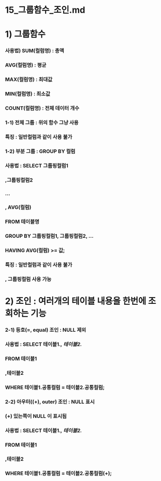 # 15_그룹함수_조인.md
# 1) 그룹함수
### 사용법)  SUM(컬럼명) : 총액
###         AVG(컬럼명) : 평균
###         MAX(컬럼명) : 최대값
###         MIN(컬럼명) : 최소값
###         COUNT(컬럼명) : 전체 데이터 개수
### 1-1) 전체 그룹 : 위의 함수 그냥 사용
###       특징     : 일반컬럼과 같이 사용 불가

### 1-2) 부분 그룹 : GROUP BY 컬럼
### 사용법 : SELECT 그룹핑컬럼1
###                ,그룹핑컬럼2
###                ...
###       , AVG(컬럼)
###         FROM 테이블명
###         GROUP BY 그룹핑컬럼1, 그룹핑컬럼2, ...
###         HAVING AVG(컬럼) >= 값;
###  특징     : 일반컬럼과 같이 사용 불가
###           , 그룹핑컬럼 사용 가능

# 2) 조인 : 여러개의 테이블 내용을 한번에 조회하는 기능
### 2-1) 등호(=, equal) 조인     : NULL 제외
### 사용법 : SELECT 테이블1.*, 테이블2.*
###          FROM 테이블1
###              ,테이블2
###          WHERE 테이블1.공통컬럼 = 테이블2.공통컬럼;

### 2-2) 아우터((+), outer) 조인 : NULL 표시
###                               (+) 있는쪽이 NULL 이 표시됨
### 사용법 : SELECT 테이블1.*, 테이블2.*
###          FROM 테이블1
###              ,테이블2
###          WHERE 테이블1.공통컬럼 = 테이블2.공통컬럼(+);